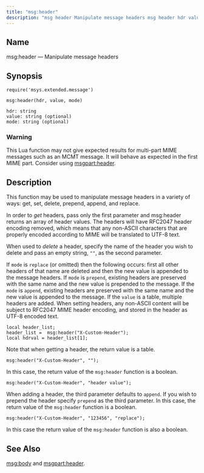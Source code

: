```yaml
---
title: "msg:header"
description: "msg header Manipulate message headers msg header hdr value mode This Lua function may not give expected results for multi part MIME messages such as an MCMT message It will behave as expected in the first MIME part Consider using msgpart header This function may be used to manipulate message..."
---
```


<a name="lua.ref.header"></a> 
## Name

msg:header — Manipulate message headers

<a name="idp24203504"></a> 
## Synopsis

`require('msys.extended.message')`

`msg:header(hdr, value, mode)`

```
hdr: string
value: string (optional)
mode: string (optional)
```

### Warning

This Lua function may not give expected results for multi-part MIME messages such as an MCMT message. It will behave as expected in the first MIME part. Consider using [msgpart:header](/momentum/3/3-reference/3-reference-lua-ref-msgpart-header).

<a name="idp24208496"></a> 
## Description

This function may be used to manipulate message headers in a variety of ways: get, set, delete, prepend, append, and replace.

In order to *get* headers, pass only the first parameter and msg:header returns an array of header values. The headers will have RFC2047 header encoding removed, which means that any non-ASCII characters that are properly encoded according to MIME will be translated to UTF-8 text.

When used to *delete* a header, specify the name of the header you wish to delete and pass an empty string, `""`, as the second parameter.

If `mode` is `replace` (or omitted) then the following occurs: first all other headers of that name are deleted and then the new value is appended to the message headers. If `mode` is `prepend`, existing headers are preserved with the same name and the new value is prepended to the message. If the `mode` is `append`, existing headers are preserved with the same name and the new value is appended to the message. If the `value` is a table, multiple headers are added. When setting headers, any non-ASCII content will be subject to RFC2047 MIME header encoding, and stored in the header as UTF-8 encoded text.

<a name="lua.ref.msg_header.example.get"></a> 


```
local header_list;
header_list =  msg:header("X-Custom-Header");
local hdrval = header_list[1];
```

Note that when getting a header, the return value is a table.

<a name="lua.ref.msg_header.example.delete"></a> 


`msg:header("X-Custom-Header", "");`

In this case, the return value of the `msg:header` function is a boolean.

<a name="lua.ref.msg_header.example.set"></a> 


`msg:header("X-Custom-Header", "header value");`

When adding a header, the third parameter defaults to `append`. If you wish to prepend the header specify `prepend` as the third parameter. In this case, the return value of the `msg:header` function is a boolean.

<a name="lua.ref.msg_header.example.replace"></a> 


`msg:header("X-Custom-Header", "123456", "replace");`

In this case the return value of the `msg:header` function is also a boolean.

<a name="idp24230416"></a> 
## See Also

[msg:body](/momentum/3/3-reference/3-reference-lua-ref-msg-body) and [msgpart:header](/momentum/3/3-reference/3-reference-lua-ref-msgpart-header).